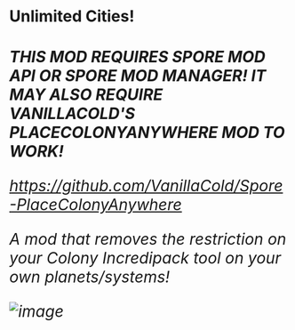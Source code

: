 **<h1>Unlimited Cities!<h6>**

**THIS MOD REQUIRES SPORE MOD API OR SPORE MOD MANAGER! IT MAY ALSO REQUIRE VANILLACOLD'S PLACECOLONYANYWHERE MOD TO WORK!**


https://github.com/VanillaCold/Spore-PlaceColonyAnywhere

A mod that removes the restriction on your Colony Incredipack tool on your own planets/systems!

![image](https://github.com/ShadowMorde/Spore-UnlimitedCities/assets/123754902/81e48d51-6059-41d2-810c-a28494457697)
